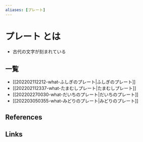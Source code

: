 ```yaml
---
aliases: [プレート]
---
```

# プレート とは

- 古代の文字が刻まれている

## 一覧

- [[202202112212-what-ふしぎのプレート|ふしぎのプレート]]
- [[202202112337-what-たまむしプレート|たまむしプレート]]
- [[202202270030-what-だいちのプレート|だいちのプレート]]
- [[202203050355-what-みどりのプレート|みどりのプレート]]

## References



## Links


